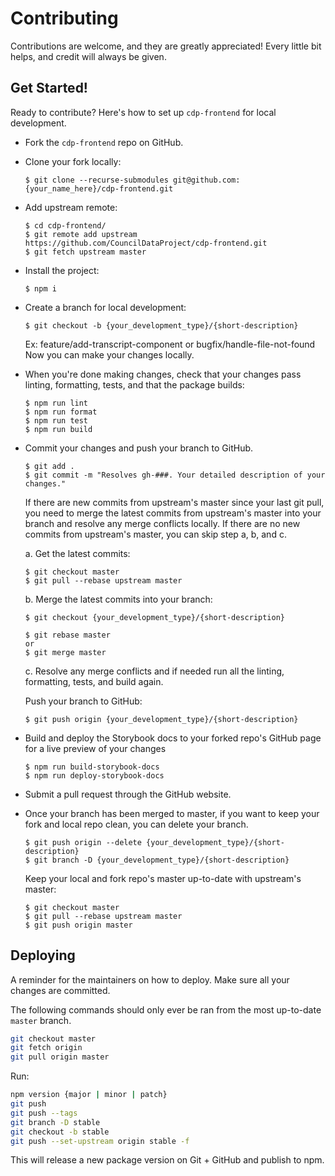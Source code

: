 # Contributing

Contributions are welcome, and they are greatly appreciated! Every little bit
helps, and credit will always be given.

## Get Started!
Ready to contribute? Here's how to set up `cdp-frontend` for local development.

* Fork the `cdp-frontend` repo on GitHub.

* Clone your fork locally:
    ```
    $ git clone --recurse-submodules git@github.com:{your_name_here}/cdp-frontend.git
    ```

* Add upstream remote:
    ```
    $ cd cdp-frontend/
    $ git remote add upstream https://github.com/CouncilDataProject/cdp-frontend.git
    $ git fetch upstream master
    ```

* Install the project:
    ```
    $ npm i
    ```

* Create a branch for local development:
    ```
    $ git checkout -b {your_development_type}/{short-description}
    ```
    Ex: feature/add-transcript-component or bugfix/handle-file-not-found<br>
    Now you can make your changes locally.<br>

* When you're done making changes, check that your changes pass linting, formatting,
tests, and that the package builds:
    ```
    $ npm run lint
    $ npm run format
    $ npm run test
    $ npm run build
    ```

* Commit your changes and push your branch to GitHub.
    ```
    $ git add .
    $ git commit -m "Resolves gh-###. Your detailed description of your changes."
    ```
    If there are new commits from upstream's master since your last git pull, you need
    to merge the latest commits from upstream's master into your branch and resolve any
    merge conflicts locally. If there are no new commits from upstream's master, you
    can skip step a, b, and c.

    a. Get the latest commits:
    ```
    $ git checkout master
    $ git pull --rebase upstream master
    ```

    b. Merge the latest commits into your branch:
    ```
    $ git checkout {your_development_type}/{short-description}

    $ git rebase master
    or
    $ git merge master
    ```

    c. Resolve any merge conflicts and if needed run all the linting, formatting,
    tests, and build again.

    Push your branch to GitHub:
    ```
    $ git push origin {your_development_type}/{short-description}
    ```

* Build and deploy the Storybook docs to your forked repo's GitHub page for a live preview of your changes
    ```
    $ npm run build-storybook-docs
    $ npm run deploy-storybook-docs    
    ```

* Submit a pull request through the GitHub website.

* Once your branch has been merged to master, if you want to keep your fork and local
repo clean, you can delete your branch.
    ```
    $ git push origin --delete {your_development_type}/{short-description}
    $ git branch -D {your_development_type}/{short-description}
    ```

    Keep your local and fork repo's master up-to-date with upstream's master:
    ```
    $ git checkout master
    $ git pull --rebase upstream master
    $ git push origin master
    ```

## Deploying

A reminder for the maintainers on how to deploy.
Make sure all your changes are committed.

The following commands should only ever be ran from the most up-to-date `master` branch.
```bash
git checkout master
git fetch origin
git pull origin master
```

Run:

```bash
npm version {major | minor | patch}
git push
git push --tags
git branch -D stable
git checkout -b stable
git push --set-upstream origin stable -f
```

This will release a new package version on Git + GitHub and publish to npm.
